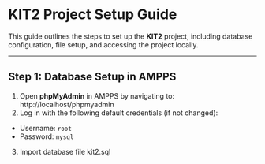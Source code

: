 # KIT2 Project Setup Guide

This guide outlines the steps to set up the **KIT2** project, including database configuration, file setup, and accessing the project locally.

---

## Step 1: Database Setup in AMPPS

1. Open **phpMyAdmin** in AMPPS by navigating to: http://localhost/phpmyadmin
2. Log in with the following default credentials (if not changed):
- Username: `root`
- Password: `mysql`

3. Import database file kit2.sql
